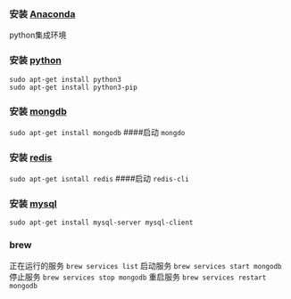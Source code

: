 ### 安装 [Anaconda](https://www.continuum.io/)
python集成环境

### 安装 [python](https://www.python.org/)

`sudo apt-get install python3`  
`sudo apt-get install python3-pip`

### 安装 [mongdb](https://www.mongodb.com/)
`sudo apt-get install mongodb` 
####启动
`mongdo`

### 安装 [redis](https://redis.io/)
`sudo apt-get isntall redis`
####启动
`redis-cli`

### 安装 [mysql]()
`sudo apt-get install mysql-server mysql-client`

### brew

正在运行的服务 `brew services list`
启动服务 `brew services start mongodb`
停止服务 `brew services stop mongodb`
重启服务 `brew services restart mongodb`